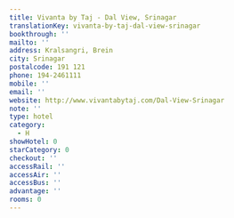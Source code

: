 ```yaml
---
title: Vivanta by Taj - Dal View, Srinagar
translationKey: vivanta-by-taj-dal-view-srinagar
bookthrough: ''
mailto: ''
address: Kralsangri, Brein
city: Srinagar
postalcode: 191 121
phone: 194-2461111
mobile: ''
email: ''
website: http://www.vivantabytaj.com/Dal-View-Srinagar
note: ''
type: hotel
category:
  - H
showHotel: 0
starCategory: 0
checkout: ''
accessRail: ''
accessAir: ''
accessBus: ''
advantage: ''
rooms: 0
---
```

